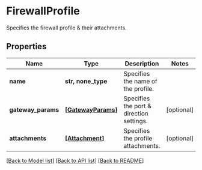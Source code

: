 # FirewallProfile

Specifies the firewall profile & their attachments.

## Properties
Name | Type | Description | Notes
------------ | ------------- | ------------- | -------------
**name** | **str, none_type** | Specifies the name of the profile. | 
**gateway_params** | [**[GatewayParams]**](GatewayParams.md) | Specifies the port &amp; direction settings. | [optional] 
**attachments** | [**[Attachment]**](Attachment.md) | Specifies the profile attachments. | [optional] 

[[Back to Model list]](../README.md#documentation-for-models) [[Back to API list]](../README.md#documentation-for-api-endpoints) [[Back to README]](../README.md)


